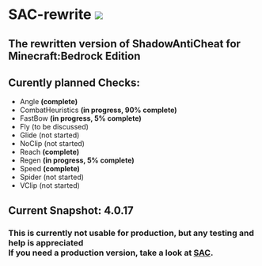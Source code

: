 # SAC-rewrite [![](https://img.shields.io/github/license/DarkWav/SAC-rewrite.svg?label=License)](https://github.com/DarkWav/SAC-rewrite/blob/master/LICENSE)
## The rewritten version of ShadowAntiCheat for Minecraft:Bedrock Edition

## Curently planned Checks:
- Angle <b>(complete)</b>
- CombatHeuristics <b>(in progress, 90% complete)</b>
- FastBow <b>(in progress, 5% complete)</b>
- Fly (to be discussed)
- Glide (not started)
- NoClip (not started)
- Reach <b>(complete)</b>
- Regen <b>(in progress, 5% complete)</b>
- Speed <b>(complete)</b>
- Spider (not started)
- VClip (not started)

## Current Snapshot: 4.0.17
### This is currently not usable for production, but any testing and help is appreciated<br>If you need a production version, take a look at [SAC](https://github.com/DarkWav/SAC).
